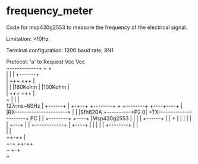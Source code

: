 frequency_meter
===============

Code for msp430g2553 to measure the frequency of the electrical signal.

Limitation: >10Hz

Terminal configuration: 1200 baud rate, 8N1

Protocol: 'a' to Request
                                       Vcc                            Vcc                            
      +------------+                    +                              +                             
      |            |                    |                      +-------+                             
      |           +++                  +++                     |                                     
      |           | |180Kohm           | |100Kohm              |                                     
      |           +++                  +++                     |                                     
      +            |                    |                      |                                     
127rms~60Hz        |        +------+    |                    +-+--+                        +--------+
      +            +--------+      +----+----+               |    |RX----------------------+        |
      |                     |Sfh620A         +----------+P2.0|    +TX----------------------+ PC     |
      |            +--------+      +----+                    |Msp430g2553                  |        |
      |            |        +------+    |                    |    +                        |        |
      |            |                    |                    |    +---+                    |        |
      +------------+                    |                    +----+   |                    |        |
                                        |                             |                    +--------+
                                        |                             |                              
                                        |                             |                              
                                      ++-++                           |                              
                                       +-+                          ++-++                            
                                        +                            +-+                             
                                                                      +                              
